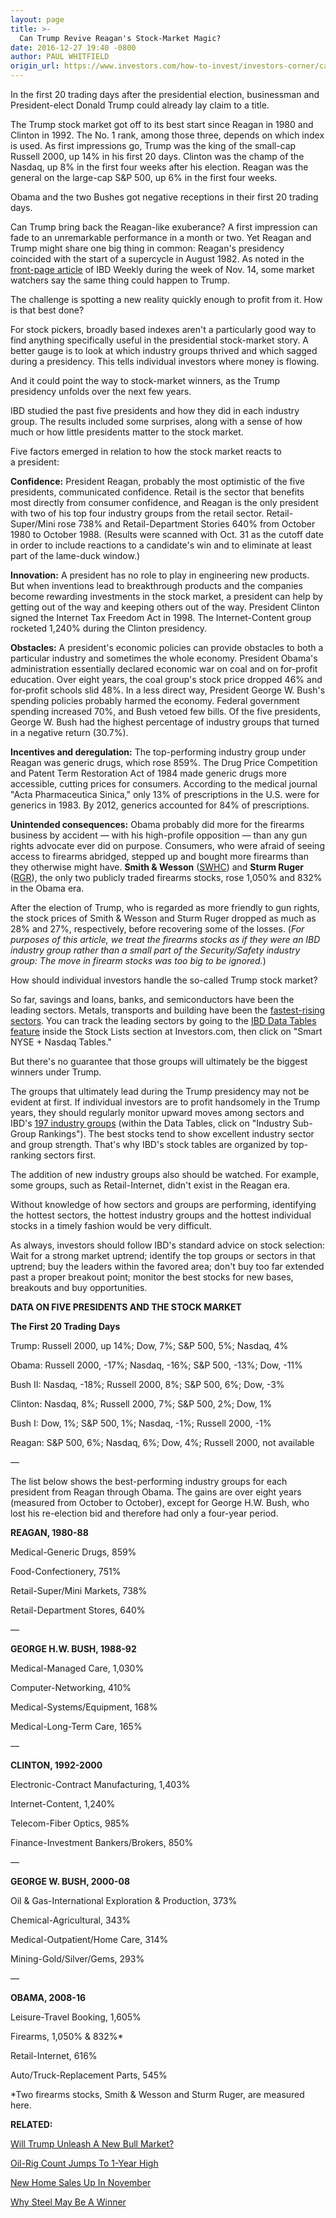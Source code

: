 ```yaml
---
layout: page
title: >-
  Can Trump Revive Reagan's Stock-Market Magic?
date: 2016-12-27 19:40 -0800
author: PAUL WHITFIELD
origin_url: https://www.investors.com/how-to-invest/investors-corner/can-trump-revive-reagans-stock-market-magic
---
```





In the first 20 trading days after the presidential election, businessman and President-elect Donald Trump could already lay claim to a title.


The Trump stock market got off to its best start since Reagan in 1980 and Clinton in 1992. The No. 1 rank, among those three, depends on which index is used. As first impressions go, Trump was the king of the small-cap Russell 2000, up 14% in his first 20 days. Clinton was the champ of the Nasdaq, up 8% in the first four weeks after his election. Reagan was the general on the large-cap S&P 500, up 6% in the first four weeks.


Obama and the two Bushes got negative receptions in their first 20 trading days.


Can Trump bring back the Reagan-like exuberance? A first impression can fade to an unremarkable performance in a month or two. Yet Reagan and Trump might share one big thing in common: Reagan's presidency coincided with the start of a supercycle in August 1982. As noted in the [front-page article](https://www.investors.com/news/trump-win-stocks-rise-new-bull-market/) of IBD Weekly during the week of Nov. 14, some market watchers say the same thing could happen to Trump.


The challenge is spotting a new reality quickly enough to profit from it. How is that best done?


For stock pickers, broadly based indexes aren't a particularly good way to find anything specifically useful in the presidential stock-market story. A better gauge is to look at which industry groups thrived and which sagged during a presidency. This tells individual investors where money is flowing.


And it could point the way to stock-market winners, as the Trump presidency unfolds over the next few years.


IBD studied the past five presidents and how they did in each industry group. The results included some surprises, along with a sense of how much or how little presidents matter to the stock market.


Five factors emerged in relation to how the stock market reacts to a president:


**Confidence:** President Reagan, probably the most optimistic of the five presidents, communicated confidence. Retail is the sector that benefits most directly from consumer confidence, and Reagan is the only president with two of his top four industry groups from the retail sector. Retail-Super/Mini rose 738% and Retail-Department Stories 640% from October 1980 to October 1988. (Results were scanned with Oct. 31 as the cutoff date in order to include reactions to a candidate's win and to eliminate at least part of the lame-duck window.)


**Innovation:** A president has no role to play in engineering new products. But when inventions lead to breakthrough products and the companies become rewarding investments in the stock market, a president can help by getting out of the way and keeping others out of the way. President Clinton signed the Internet Tax Freedom Act in 1998. The Internet-Content group rocketed 1,240% during the Clinton presidency.


**Obstacles:** A president's economic policies can provide obstacles to both a particular industry and sometimes the whole economy. President Obama's administration essentially declared economic war on coal and on for-profit education. Over eight years, the coal group's stock price dropped 46% and for-profit schools slid 48%. In a less direct way, President George W. Bush's spending policies probably harmed the economy. Federal government spending increased 70%, and Bush vetoed few bills. Of the five presidents, George W. Bush had the highest percentage of industry groups that turned in a negative return (30.7%).


**Incentives and deregulation:** The top-performing industry group under Reagan was generic drugs, which rose 859%. The Drug Price Competition and Patent Term Restoration Act of 1984 made generic drugs more accessible, cutting prices for consumers. According to the medical journal "Acta Pharmaceutica Sinica," only 13% of prescriptions in the U.S. were for generics in 1983. By 2012, generics accounted for 84% of prescriptions.


**Unintended consequences:** Obama probably did more for the firearms business by accident — with his high-profile opposition — than any gun rights advocate ever did on purpose. Consumers, who were afraid of seeing access to firearms abridged, stepped up and bought more firearms than they otherwise might have. **Smith & Wesson** ([SWHC](https://research.investors.com/quote.aspx?symbol=SWHC)) and **Sturm Ruger** ([RGR](https://research.investors.com/quote.aspx?symbol=RGR)), the only two publicly traded firearms stocks, rose 1,050% and 832% in the Obama era.


After the election of Trump, who is regarded as more friendly to gun rights, the stock prices of Smith & Wesson and Sturm Ruger dropped as much as 28% and 27%, respectively, before recovering some of the losses. (*For purposes of this article, we treat the firearms stocks as if they were an IBD industry group rather than a small part of the Security/Safety industry group: The move in firearm stocks was too big to be ignored.*)


How should individual investors handle the so-called Trump stock market?


So far, savings and loans, banks, and semiconductors have been the leading sectors. Metals, transports and building have been the [fastest-rising sectors](https://www.investors.com/stock-lists/sector-leaders/3-fastest-rising-sectors-could-offer-buy-opportunities/). You can track the leading sectors by going to the [IBD Data Tables feature](https://www.investors.com/ibd-data-tables/) inside the Stock Lists section at Investors.com, then click on "Smart NYSE + Nasdaq Tables."


But there's no guarantee that those groups will ultimately be the biggest winners under Trump.


The groups that ultimately lead during the Trump presidency may not be evident at first. If individual investors are to profit handsomely in the Trump years, they should regularly monitor upward moves among sectors and IBD's [197 industry groups](https://www.investors.com/ibd-data-tables/) (within the Data Tables, click on "Industry Sub-Group Rankings"). The best stocks tend to show excellent industry sector and group strength. That's why IBD's stock tables are organized by top-ranking sectors first.


The addition of new industry groups also should be watched. For example, some groups, such as Retail-Internet, didn't exist in the Reagan era.


Without knowledge of how sectors and groups are performing, identifying the hottest sectors, the hottest industry groups and the hottest individual stocks in a timely fashion would be very difficult.


As always, investors should follow IBD's standard advice on stock selection: Wait for a strong market uptrend; identify the top groups or sectors in that uptrend; buy the leaders within the favored area; don't buy too far extended past a proper breakout point; monitor the best stocks for new bases, breakouts and buy opportunities.


**DATA ON FIVE PRESIDENTS AND THE STOCK MARKET**


**The First 20 Trading Days**


Trump: Russell 2000, up 14%; Dow, 7%; S&P 500, 5%; Nasdaq, 4%


Obama: Russell 2000, -17%; Nasdaq, -16%; S&P 500, -13%; Dow, -11%


Bush II: Nasdaq, -18%; Russell 2000, 8%; S&P 500, 6%; Dow, -3%


Clinton: Nasdaq, 8%; Russell 2000, 7%; S&P 500, 2%; Dow, 1%


Bush I: Dow, 1%; S&P 500, 1%; Nasdaq, -1%; Russell 2000, -1%


Reagan: S&P 500, 6%; Nasdaq, 6%; Dow, 4%; Russell 2000, not available


—


The list below shows the best-performing industry groups for each president from Reagan through Obama. The gains are over eight years (measured from October to October), except for George H.W. Bush, who lost his re-election bid and therefore had only a four-year period.


**REAGAN, 1980-88**


Medical-Generic Drugs, 859%


Food-Confectionery, 751%


Retail-Super/Mini Markets, 738%


Retail-Department Stores, 640%


—


**GEORGE H.W. BUSH, 1988-92**


Medical-Managed Care, 1,030%


Computer-Networking, 410%


Medical-Systems/Equipment, 168%


Medical-Long-Term Care, 165%


—


**CLINTON, 1992-2000**


Electronic-Contract Manufacturing, 1,403%


Internet-Content, 1,240%


Telecom-Fiber Optics, 985%


Finance-Investment Bankers/Brokers, 850%


—


**GEORGE W. BUSH, 2000-08**


Oil & Gas-International Exploration & Production, 373%


Chemical-Agricultural, 343%


Medical-Outpatient/Home Care, 314%


Mining-Gold/Silver/Gems, 293%


—


**OBAMA, 2008-16**


Leisure-Travel Booking, 1,605%


Firearms, 1,050% & 832%\*


Retail-Internet, 616%


Auto/Truck-Replacement Parts, 545%


\*Two firearms stocks, Smith & Wesson and Sturm Ruger, are measured here.


**RELATED:**


[Will Trump Unleash A New Bull Market?](https://www.investors.com/news/trump-win-stocks-rise-new-bull-market/)


[Oil-Rig Count Jumps To 1-Year High](https://www.investors.com/news/u-s-oil-rigs-jump-by-12-as-drilling-continues-in-permian/)


[New Home Sales Up In November](https://www.investors.com/news/economy/new-home-sales-rise-to-second-best-pace-of-recovery/)


[Why Steel May Be A Winner](https://www.investors.com/stock-lists/stock-spotlight/are-scrappy-steel-stocks-set-to-benefit-from-chinas-growth-shift/)




